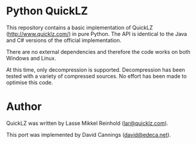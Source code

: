 # Python QuickLZ

This repository contains a basic implementation of QuickLZ (http://www.quicklz.com/) in pure Python. The API is identical to the Java and C# versions of the official implementation.

There are no external dependencies and therefore the code works on both Windows and Linux.

At this time, only decompression is supported. Decompression has been tested with a variety of compressed sources. No effort has been made to optimise this code.

# Author

QuickLZ was written by Lasse Mikkel Reinhold (lar@quicklz.com).

This port was implemented by David Cannings (david@edeca.net).
